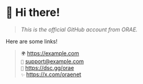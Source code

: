 # 👋 Hi there!
> *This is the official GitHub account from ORAE.*

Here are some links!
> `🌍` https://example.com<br>
> `📨` [support@example.com](mailto:support@example.com)<br>
> `💬` https://dsc.gg/orae<br>
> `✨` https://x.com/oraenet<br>
